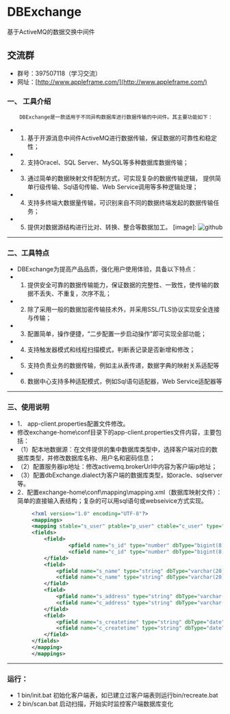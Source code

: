 DBExchange
==========

基于ActiveMQ的数据交换中间件

交流群
------------
* 群号：397507118（学习交流）
* 网址：[http://www.appleframe.com/](http://www.appleframe.com/)
		
### 一、 工具介绍
		DBExchange是一款适用于不同异构数据库进行数据传输的中间件。其主要功能如下：
* 1.	基于开源消息中间件ActiveMQ进行数据传输，保证数据的可靠性和稳定性；
* 2.	支持Oracel、SQL Server、MySQL等多种数据库数据传输；
* 3.	通过简单的数据映射文件配制方式，可实现复杂的数据传输逻辑，
提供简单行级传输、Sql语句传输、Web Service调用等多种逻辑处理； 
* 4.	支持多终端大数据量传输，可识别来自不同的数据终端发起的数据传输任务；
* 5.	提供对数据源结构进行比对、转换、整合等数据加工。
[image]: ![github](https://github.com/ziapple/DBExchange/blob/master/icon.png "github")
-----------------
		
### 二、工具特点
* DBExchange为提高产品品质，强化用户使用体验，具备以下特点：
* 1.	提供安全可靠的数据传输能力，保证数据的完整性、一致性，使传输的数据不丢失、不重复，次序不乱；
* 2.	除了采用一般的数据加密传输技术外，并采用SSL/TLS协议实现安全连接与传输；
* 3.	配置简单，操作便捷，“二步配置一步启动操作”即可实现全部功能；
* 4.  支持触发器模式和线程扫描模式，判断表记录是否新增和修改；
* 5.  支持负责业务的数据传输，例如主从表传递，数据字典的映射关系适配等
* 6.  数据中心支持多种适配模式，例如Sql语句适配器，Web Service适配器等
--------------------
		
### 三、使用说明
* 1．	app-client.properties配置文件修改。
* 修改exchange-home\conf目录下的app-client.properties文件内容，主要包括：
* （1）配本地数据源：在文件提供的集中数据库类型中，选择客户端对应的数据库类型，并修改数据库名称、用户名和密码信息；
* （2）配置服务器ip地址：修改activemq.brokerUrl中内容为客户端ip地址；
* （3）配置dbExchange.dialect为客户端的数据库类型，如oracle、sqlserver等。
* 2．配置exchange-home\conf\mapping\mapping.xml（数据库映射文件）：简单的直接输入表结构；复杂的可以用sql语句或webseivice方式实现。

```xml
		<?xml version="1.0" encoding="UTF-8"?>
		<mappings>
		<mapping stable="s_user" ptable="p_user" ctable="c_user" type="insert">
		<fields>
			<field>
					<pfield name="s_id" type="number" dbType="bigint(8)" primaryKey="true"/>
					<cfield name="c_id" type="number" dbType="bigint(8)" primaryKey="true"/>
			</field>
			<field>
				<pfield name="s_name" type="string" dbType="varchar(20)" nullable="false"/>
				<cfield name="c_name" type="string" dbType="varchar(20)" />
			</field>
			<field>
				<pfield name="s_address" type="string" dbType="varchar(200)" />
				<cfield name="c_address" type="string" dbType="varchar(200)" />
			</field>
			<field>
				<pfield name="s_createtime" type="string" dbType="date" />
				<cfield name="c_createtime" type="string" dbType="date" />
			</field>
		</fields>
		</mapping>
		</mappings>
```
---------

### 运行：
* 1 bin/init.bat 初始化客户端表，如已建立过客户端表则运行bin/recreate.bat
* 2 bin/scan.bat 启动扫描，开始实时监控客户端数据库变化


